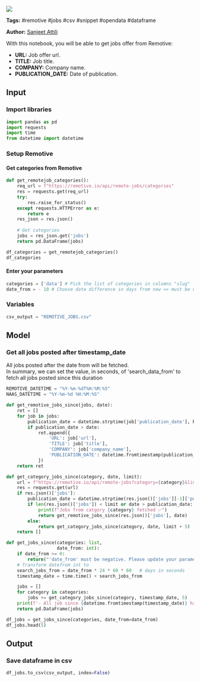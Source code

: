 <a href="https://app.naas.ai/user-redirect/naas/downloader?url=https://raw.githubusercontent.com/jupyter-naas/awesome-notebooks/master/Remotive/Remotive_Get_jobs_from_categories.ipynb" target="_parent"><img src="https://naasai-public.s3.eu-west-3.amazonaws.com/open_in_naas.svg"/></a>

**Tags:** #remotive #jobs #csv #snippet #opendata #dataframe

**Author:** [Sanjeet Attili](https://www.linkedin.com/in/sanjeet-attili-760bab190/)

With this notebook, you will be able to get jobs offer from Remotive:
- **URL:** Job offer url.
- **TITLE:** Job title.
- **COMPANY:** Company name.
- **PUBLICATION_DATE:** Date of publication.

## Input

### Import libraries


```python
import pandas as pd
import requests
import time
from datetime import datetime
```

### Setup Remotive

#### Get categories from Remotive


```python
def get_remotejob_categories():
    req_url = f"https://remotive.io/api/remote-jobs/categories"
    res = requests.get(req_url)
    try:
        res.raise_for_status()
    except requests.HTTPError as e:
        return e
    res_json = res.json()
    
    # Get categories
    jobs = res_json.get('jobs')
    return pd.DataFrame(jobs)

df_categories = get_remotejob_categories()
df_categories
```

#### Enter your parameters


```python
categories = ['data'] # Pick the list of categories in columns "slug"
date_from = - 10 # Choose date difference in days from now => must be negative
```

### Variables


```python
csv_output = "REMOTIVE_JOBS.csv"
```

## Model

### Get all jobs posted after timestamp_date

All jobs posted after the date from will be fetched.<br>
In summary, we can set the value, in seconds, of 'search_data_from' to fetch all jobs posted since this duration


```python
REMOTIVE_DATETIME = "%Y-%m-%dT%H:%M:%S"
NAAS_DATETIME = "%Y-%m-%d %H:%M:%S"

def get_remotive_jobs_since(jobs, date):
    ret = []
    for job in jobs:
        publication_date = datetime.strptime(job['publication_date'], REMOTIVE_DATETIME).timestamp()
        if publication_date > date:
            ret.append({
                'URL': job['url'],
                'TITLE': job['title'],
                'COMPANY': job['company_name'],
                'PUBLICATION_DATE': datetime.fromtimestamp(publication_date).strftime(NAAS_DATETIME)
            })
    return ret

def get_category_jobs_since(category, date, limit):
    url = f"https://remotive.io/api/remote-jobs?category={category}&limit={limit}"
    res = requests.get(url)
    if res.json()['jobs']:
        publication_date = datetime.strptime(res.json()['jobs'][-1]['publication_date'], REMOTIVE_DATETIME).timestamp()
        if len(res.json()['jobs']) < limit or date > publication_date:
            print(f"Jobs from catgory {category} fetched ✅")
            return get_remotive_jobs_since(res.json()['jobs'], date)
        else:
            return get_category_jobs_since(category, date, limit + 5)
    return []

def get_jobs_since(categories: list,
                   date_from: int):
    if date_from >= 0:
        return("'date_from' must be negative. Please update your parameter.")
    # Transform datefrom int to
    search_jobs_from = date_from * 24 * 60 * 60   # days in seconds
    timestamp_date = time.time() + search_jobs_from

    jobs = []
    for category in categories:
        jobs += get_category_jobs_since(category, timestamp_date, 5)
    print(f'- All job since {datetime.fromtimestamp(timestamp_date)} have been fetched:', len(jobs))
    return pd.DataFrame(jobs)

df_jobs = get_jobs_since(categories, date_from=date_from)
df_jobs.head(5)
```

## Output

### Save dataframe in csv


```python
df_jobs.to_csv(csv_output, index=False)
```
